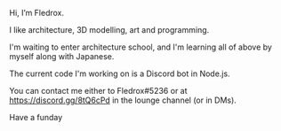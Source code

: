 Hi, I’m Fledrox.

I like architecture, 3D modelling, art and programming.

I'm waiting to enter architecture school, and I'm learning all of above by myself along with Japanese.

The current code I'm working on is a Discord bot in Node.js.

You can contact me either to Fledrox#5236 or at https://discord.gg/8tQ6cPd in the lounge channel (or in DMs).


Have a funday
